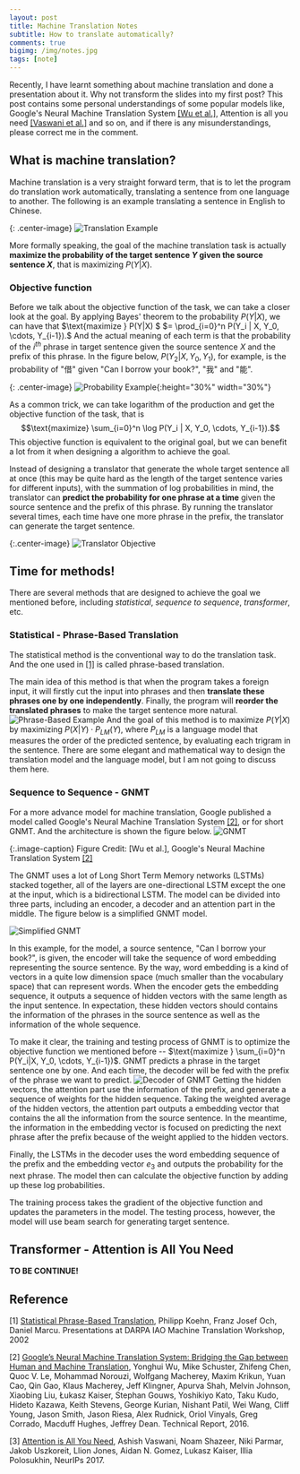 ```yaml
---
layout: post
title: Machine Translation Notes
subtitle: How to translate automatically?
comments: true
bigimg: /img/notes.jpg
tags: [note]
---
```


Recently, I have learnt something about machine translation and done a presentation about it. Why not transform the slides into my first post? This post contains some personal understandings of some popular models like, Google's Neural Machine Translation System [[Wu et al.]](https://arxiv.org/abs/1609.08144), Attention is all you need [[Vaswani et al.]](https://arxiv.org/abs/1706.03762) and so on, and if there is any misunderstandings, please correct me in the comment.

## What is machine translation?
Machine translation is a very straight forward term, that is to let the program do translation work automatically, translating a sentence from one language to another. The following is an example translating a sentence in English to Chinese.

{: .center-image}
![Translation Example](../assets/machine_translation/example.png)



More formally speaking, the goal of the machine translation task is actually **maximize the probability of the target sentence $Y$ given the source sentence $X$**, that is maximizing $P(Y|X)$. 
### Objective function
Before we talk about the objective function of the task, we can take a closer look at the goal. By applying Bayes' theorem to the probability $P(Y|X)$, we can have that 
$\text{maximize } P(Y|X) $ $= \prod_{i=0}^n P(Y_i | X, Y_0, \cdots, Y_{i-1}).$ 
And the actual meaning of each term is that the probability of the $i^{th}$ phrase in target sentence given the source sentence $X$ and the prefix of this phrase. In the figure below, $P(Y_2 | X, Y_0, Y_1)$, for example, is the probability of "借" given "Can I borrow your book?", "我" and "能".

{: .center-image}
![Probability Example](../assets/machine_translation/p_example.png "Probability Example"){:height="30%" width="30%"}

As a common trick, we can take logarithm of the production and get the objective function of the task, that is 
$$\text{maximize} \sum_{i=0}^n \log P(Y_i | X, Y_0, \cdots, Y_{i-1}).$$
This objective function is equivalent to the original goal, but we can benefit a lot from it when designing a algorithm to achieve the goal.

Instead of designing a translator that generate the whole target sentence all at once (this may be quite hard as the length of the target sentence varies for different inputs), with the summation of log probabilities in mind, the translator can **predict the probability for one phrase at a time** given the source sentence and the prefix of this phrase. By running the translator several times, each time have one more phrase in the prefix, the translator can generate the target sentence.

{:.center-image}
![Translator Objective](../assets/machine_translation/translator_obj.png "Translator Objective")

## Time for methods!
There are several methods that are designed to achieve the goal we mentioned before, including *statistical*, *sequence to sequence*, *transformer*, etc.
### Statistical - Phrase-Based Translation
The statistical method is the conventional way to do the translation task. And the one used in [[1]](#Reference) is called phrase-based translation.

The main idea of this method is that when the program takes a foreign input, it will firstly cut the input into phrases and then **translate these phrases one by one independently**. Finally, the program will **reorder the translated phrases** to make the target sentence more natural.
![Phrase-Based Example](../assets/machine_translation/phrase_based.png)
And the goal of this method is to $\text{maximize } P(Y|X)$ by maximizing $P(X|Y)\cdot P_{LM}(Y)$, where $P_{LM}$ is a language model that measures the order of the predicted sentence, by evaluating each trigram in the sentence. There are some elegant and mathematical way to design the translation model and the language model, but I am not going to discuss them here.

### Sequence to Sequence - GNMT
For a more advance model for machine translation, Google published a model called Google's Neural Machine Translation System [[2]](#Reference), or for short GNMT. And the architecture is shown the figure below.
![GNMT](../assets/machine_translation/GNMT_model.png)

{:.image-caption}
Figure Credit: [Wu et al.], Google's Neural Machine Translation System [[2]](#Reference)

The GNMT uses a lot of Long Short Term Memory networks (LSTMs) stacked together, all of the layers are one-directional LSTM except the one at the input, which is a bidirectional LSTM. The model can be divided into three parts, including an encoder, a decoder and an attention part in the middle. The figure below is a simplified GNMT model.

![Simplified GNMT](../assets/machine_translation/gnmt_simple.png)

In this example, for the model, a source sentence, "Can I borrow your book?", is given, the encoder will take the sequence of word embedding representing the source sentence. By the way, word embedding is a kind of vectors in a quite low dimension  space (much smaller than the vocabulary space) that can represent words. When the encoder gets the embedding sequence, it outputs a sequence of hidden vectors with the same length as the input sentence. In expectation, these hidden vectors should contains the information of the phrases in the source sentence as well as the information of the whole sequence.

To make it clear, the training and testing process of GNMT is to optimize the objective function we mentioned before -- $\text{maximize } \sum_{i=0}^n P(Y_i|X, Y_0, \cdots, Y_{i-1})$. GNMT predicts a phrase in the target sentence one by one. And each time, the decoder will be fed with the prefix of the phrase we want to predict. 
![Decoder of GNMT](../assets/machine_translation/gnmt_decoder.png)
Getting the hidden vectors, the attention part use the information of the prefix, and generate a sequence of weights for the hidden sequence. Taking the weighted average of the hidden vectors, the attention part outputs a embedding vector that contains the all the information from the source sentence. In the meantime, the information in the embedding vector is focused on predicting the next phrase after the prefix because of the weight applied to the hidden vectors.

Finally, the LSTMs in the decoder uses the word embedding sequence of the prefix and the embedding vector $e_3$ and outputs the probability for the next phrase. The model then can calculate the objective function by adding up these log probabilities. 

The training process takes the gradient of the objective function and updates the parameters in the model. The testing process, however, the model will use beam search for generating target sentence. 

## Transformer - Attention is All You Need

**TO BE CONTINUE!**


## Reference
[1] [Statistical Phrase-Based Translation](http://www.aclweb.org/anthology/N03-1017), Philipp Koehn, Franz Josef Och, Daniel Marcu. Presentations at DARPA IAO Machine Translation Workshop, 2002

[2] [Google’s Neural Machine Translation System: Bridging the Gap between Human and Machine Translation](https://arxiv.org/abs/1609.08144), Yonghui Wu, Mike Schuster, Zhifeng Chen, Quoc V. Le, Mohammad Norouzi, Wolfgang Macherey, Maxim Krikun, Yuan Cao, Qin Gao, Klaus Macherey, Jeff Klingner, Apurva Shah, Melvin Johnson, Xiaobing Liu, Łukasz Kaiser, Stephan Gouws, Yoshikiyo Kato, Taku Kudo, Hideto Kazawa, Keith Stevens, George Kurian, Nishant Patil, Wei Wang, Cliff Young, Jason Smith, Jason Riesa, Alex Rudnick, Oriol Vinyals, Greg Corrado, Macduff Hughes, Jeffrey Dean. Technical Report, 2016.

[3] [Attention is All You Need](https://arxiv.org/abs/1706.03762), Ashish Vaswani, Noam Shazeer, Niki Parmar, Jakob Uszkoreit, Llion Jones, Aidan N. Gomez, Lukasz Kaiser, Illia Polosukhin, NeurIPs 2017.


